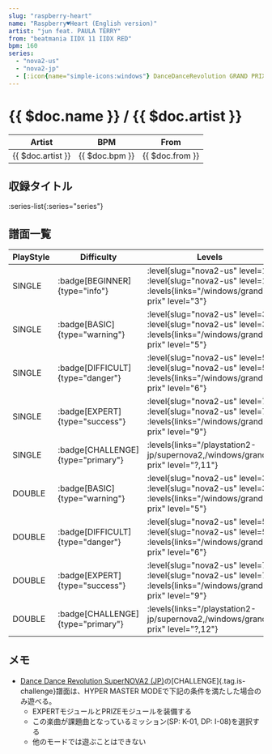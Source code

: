 ```yaml
---
slug: "raspberry-heart"
name: "Raspberry♥Heart (English version)"
artist: "jun feat. PAULA TERRY"
from: "beatmania IIDX 11 IIDX RED"
bpm: 160
series:
  - "nova2-us"
  - "nova2-jp"
  - [:icon{name="simple-icons:windows"} DanceDanceRevolution GRAND PRIX](/windows/grand-prix)
---
```


# {{ $doc.name }} / {{ $doc.artist }}

|Artist|BPM|From|
|------|---|----|
|{{ $doc.artist }}|{{ $doc.bpm }}|{{ $doc.from }}|

## 収録タイトル

:series-list{:series="series"}

## 譜面一覧

|PlayStyle|Difficulty|Levels|Notes|Movie|
|---------|----------|------|-----|-----|
|SINGLE| :badge[BEGINNER]{type="info"}|<div class="field is-grouped is-grouped-multiline"> :level{slug="nova2-us" level=1} :level{slug="nova2-us" level=1}  :levels{links="/windows/grand-prix" level="3"}</div>|128/0||
|SINGLE| :badge[BASIC]{type="warning"}|<div class="field is-grouped is-grouped-multiline"> :level{slug="nova2-us" level=3} :level{slug="nova2-us" level=3}  :levels{links="/windows/grand-prix" level="5"}</div>|188/3||
|SINGLE| :badge[DIFFICULT]{type="danger"}|<div class="field is-grouped is-grouped-multiline"> :level{slug="nova2-us" level=5} :level{slug="nova2-us" level=5}  :levels{links="/windows/grand-prix" level="6"}</div>|237/5||
|SINGLE| :badge[EXPERT]{type="success"}|<div class="field is-grouped is-grouped-multiline"> :level{slug="nova2-us" level=7} :level{slug="nova2-us" level=7}  :levels{links="/windows/grand-prix" level="9"}</div>|291/8||
|SINGLE| :badge[CHALLENGE]{type="primary"}| :levels{links="/playstation2-jp/supernova2,/windows/grand-prix" level="?,11"}|314/1||
|DOUBLE| :badge[BASIC]{type="warning"}|<div class="field is-grouped is-grouped-multiline"> :level{slug="nova2-us" level=3} :level{slug="nova2-us" level=3}  :levels{links="/windows/grand-prix" level="5"}</div>|193/3||
|DOUBLE| :badge[DIFFICULT]{type="danger"}|<div class="field is-grouped is-grouped-multiline"> :level{slug="nova2-us" level=5} :level{slug="nova2-us" level=5}  :levels{links="/windows/grand-prix" level="6"}</div>|240/8||
|DOUBLE| :badge[EXPERT]{type="success"}|<div class="field is-grouped is-grouped-multiline"> :level{slug="nova2-us" level=7} :level{slug="nova2-us" level=7}  :levels{links="/windows/grand-prix" level="9"}</div>|295/15||
|DOUBLE| :badge[CHALLENGE]{type="primary"}| :levels{links="/playstation2-jp/supernova2,/windows/grand-prix" level="?,12"}|331/0||

## メモ

- [Dance Dance Revolution SuperNOVA2 (JP)](/series/nova2-jp)の[CHALLENGE]{.tag.is-challenge}譜面は、HYPER MASTER MODEで下記の条件を満たした場合のみ遊べる。
  - EXPERTモジュールとPRIZEモジュールを装備する
  - この楽曲が課題曲となっているミッション(SP: K-01, DP: I-08)を選択する
  - 他のモードでは遊ぶことはできない
